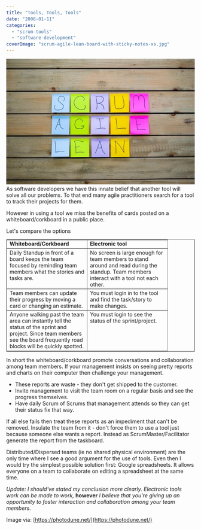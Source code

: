 ```yaml
---
title: "Tools, Tools, Tools"
date: "2008-01-11"
categories: 
  - "scrum-tools"
  - "software-development"
coverImage: "scrum-agile-lean-board-with-sticky-notes-xs.jpg"
---
```


![Scrum Agile Lean Sticky Notes - image licensed from Photodune](images/scrum-agile-lean-board-with-sticky-notes-xs.jpg) As software developers we have this innate belief that another tool will solve all our problems. To that end many agile practitioners search for a tool to track their projects for them.

However in using a tool we miss the benefits of cards posted on a whiteboard/corkboard in a public place.

Let's compare the options

<table border="1" width="400" cellspacing="0" cellpadding="2"><tbody><tr><td valign="top" width="200"><strong>Whiteboard/Corkboard</strong></td><td valign="top" width="200"><strong>Electronic tool</strong></td></tr><tr><td valign="top" width="200">Daily Standup in front of a board keeps the team focused by reminding team members what the stories and tasks are.</td><td valign="top" width="200">No screen is large enough for team members to stand around and read during the standup. Team members interact with a tool not each other.</td></tr><tr><td valign="top" width="200">Team members can update their progress by moving a card or changing an estimate.</td><td valign="top" width="200">You must login in to the tool and find the task/story to make changes.</td></tr><tr><td valign="top" width="200">Anyone walking past the team area can instantly tell the status of the sprint and project. Since team members see the board frequently road blocks will be quickly spotted.</td><td valign="top" width="200">You must login to see the status of the sprint/project.</td></tr></tbody></table>

In short the whiteboard/corkboard promote conversations and collaboration among team members. If your management insists on seeing pretty reports and charts on their computer then challenge your management.

- These reports are waste - they don't get shipped to the customer.
- Invite management to visit the team room on a regular basis and see the progress themselves.
- Have daily Scrum of Scrums that management attends so they can get their status fix that way.

If all else fails then treat these reports as an impediment that can't be removed. Insulate the team from it - don't force them to use a tool just because someone else wants a report. Instead as ScrumMaster/Facilitator generate the report from the taskboard.

Distributed/Dispersed teams (ie no shared physical environment) are the only time where I see a good argument for the use of tools. Even then I would try the simplest possible solution first: Google spreadsheets. It allows everyone on a team to collaborate on editing a spreadsheet at the same time.

_Update: I should've stated my conclusion more clearly. Electronic tools work can be made to work,_ **however** _I believe that you're giving up an opportunity to foster interaction and collaboration among your team members._

Image via: [https://photodune.net/](https://photodune.net/)
